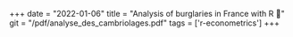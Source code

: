 +++ 
date = "2022-01-06" 
title = "Analysis of burglaries in France with R 🦹" 
git = "/pdf/analyse_des_cambriolages.pdf" 
tags = ['r-econometrics'] 
+++
